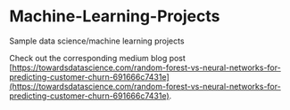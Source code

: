 # Machine-Learning-Projects
Sample data science/machine learning projects

Check out the corresponding medium blog post [https://towardsdatascience.com/random-forest-vs-neural-networks-for-predicting-customer-churn-691666c7431e](https://towardsdatascience.com/random-forest-vs-neural-networks-for-predicting-customer-churn-691666c7431e).
